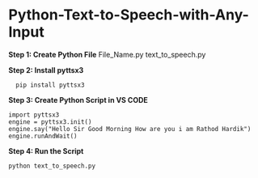 # Python-Text-to-Speech-with-Any-Input
**Step 1: Create Python File**
      File_Name.py
      text_to_speech.py
      
**Step 2: Install pyttsx3**

      pip install pyttsx3

**Step 3: Create Python Script in VS CODE**

    import pyttsx3
    engine = pyttsx3.init()
    engine.say("Hello Sir Good Morning How are you i am Rathod Hardik")
    engine.runAndWait()

**Step 4: Run the Script**

    python text_to_speech.py
